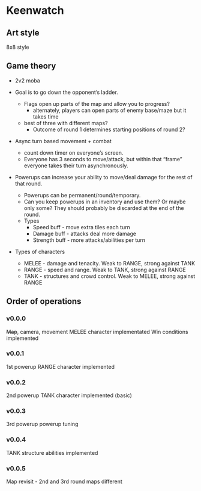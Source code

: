 # Keenwatch

## Art style

8x8 style

## Game theory

- 2v2 moba
- Goal is to go down the opponent’s ladder.
  - Flags open up parts of the map and allow you to progress?
    - alternately, players can open parts of enemy base/maze but it takes time
  - best of three with different maps?
    - Outcome of round 1 determines starting positions of round 2?

- Async turn based movement + combat
  - count down timer on everyone’s screen.
  - Everyone has 3 seconds to move/attack, but within that “frame” everyone takes their turn asynchronously.

- Powerups can increase your ability to move/deal damage for the rest of that round.
  - Powerups can be permanent/round/temporary.
  - Can you keep powerups in an inventory and use them? Or maybe only some? They should probably be discarded at the end of the round.
  - Types
    - Speed buff - move extra tiles each turn
    - Damage buff - attacks deal more damage
    - Strength buff - more attacks/abilities per turn

- Types of characters
  - MELEE - damage and tenacity. Weak to RANGE, strong against TANK
  - RANGE - speed and range. Weak to TANK, strong against RANGE
  - TANK  - structures and crowd control. Weak to MELEE, strong against RANGE

## Order of operations

### v0.0.0

~~Map~~, camera, movement
MELEE character implementated
Win conditions implemented

### v0.0.1

1st powerup
RANGE character implemented

### v0.0.2

2nd powerup
TANK character implemented (basic)

### v0.0.3

3rd powerup
powerup tuning

### v0.0.4

TANK structure abilities implemented

### v0.0.5

Map revisit - 2nd and 3rd round maps different
